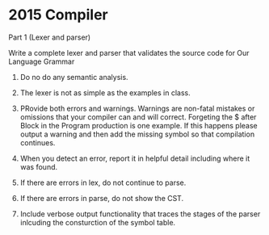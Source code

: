 2015 Compiler
==============

Part 1 (Lexer and parser)

Write a complete lexer and parser that validates the source code for Our Language Grammar

1. Do no do any semantic analysis.

2. The lexer is not as simple as the examples in class.

3. PRovide both errors and warnings. Warnings are non-fatal mistakes or omissions that your compiler can and will correct. Forgeting the $ after Block in the Program production is one example. If this happens please output a warning and then add the missing symbol so that compilation continues.

4. When you detect an error, report it in helpful detail including where it was found.

5. If there are errors in lex, do not continue to parse.

6. If there are errors in parse, do not show the CST.

7. Include verbose output functionality that traces the stages of the parser inlcuding the consturction of the symbol table.